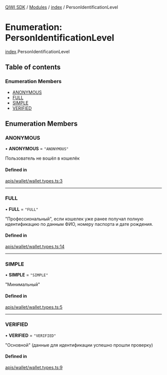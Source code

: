 [QIWI SDK](../README.md) / [Modules](../modules.md) / [index](../modules/index.md) / PersonIdentificationLevel

# Enumeration: PersonIdentificationLevel

[index](../modules/index.md).PersonIdentificationLevel

## Table of contents

### Enumeration Members

- [ANONYMOUS](index.PersonIdentificationLevel.md#anonymous)
- [FULL](index.PersonIdentificationLevel.md#full)
- [SIMPLE](index.PersonIdentificationLevel.md#simple)
- [VERIFIED](index.PersonIdentificationLevel.md#verified)

## Enumeration Members

### ANONYMOUS

• **ANONYMOUS** = ``"ANONYMOUS"``

Пользователь не вошёл в кошелёк

#### Defined in

[apis/wallet/wallet.types.ts:3](https://github.com/AlexXanderGrib/node-qiwi-sdk/blob/bc0e99e/src/apis/wallet/wallet.types.ts#L3)

___

### FULL

• **FULL** = ``"FULL"``

"Профессиональный", если кошелек уже ранее получал полную
идентификацию по данным ФИО, номеру паспорта и дате рождения.

#### Defined in

[apis/wallet/wallet.types.ts:14](https://github.com/AlexXanderGrib/node-qiwi-sdk/blob/bc0e99e/src/apis/wallet/wallet.types.ts#L14)

___

### SIMPLE

• **SIMPLE** = ``"SIMPLE"``

"Минимальный"

#### Defined in

[apis/wallet/wallet.types.ts:5](https://github.com/AlexXanderGrib/node-qiwi-sdk/blob/bc0e99e/src/apis/wallet/wallet.types.ts#L5)

___

### VERIFIED

• **VERIFIED** = ``"VERIFIED"``

"Основной" (данные для идентификации успешно прошли проверку)

#### Defined in

[apis/wallet/wallet.types.ts:9](https://github.com/AlexXanderGrib/node-qiwi-sdk/blob/bc0e99e/src/apis/wallet/wallet.types.ts#L9)
